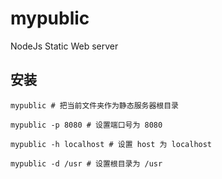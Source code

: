 # mypublic
NodeJs Static Web server

## 安装

```
mypublic # 把当前文件夹作为静态服务器根目录

mypublic -p 8080 # 设置端口号为 8080

mypublic -h localhost # 设置 host 为 localhost

mypublic -d /usr # 设置根目录为 /usr
```